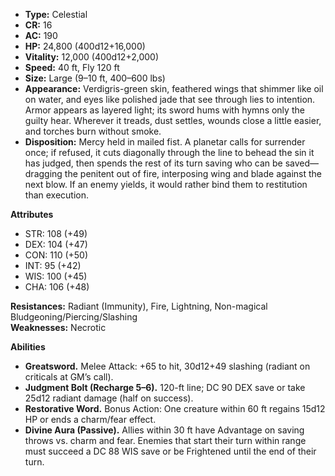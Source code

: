 - **Type:** Celestial
- **CR:** 16    
- **AC:** 190
- **HP:** 24,800 (400d12+16,000)    
- **Vitality:** 12,000 (400d12+2,000)
- **Speed:** 40 ft, Fly 120 ft
- **Size:** Large (9–10 ft, 400–600 lbs)
- **Appearance:** Verdigris-green skin, feathered wings that shimmer like oil on water, and eyes like polished jade that see through lies to intention. Armor appears as layered light; its sword hums with hymns only the guilty hear. Wherever it treads, dust settles, wounds close a little easier, and torches burn without smoke.
- **Disposition:** Mercy held in mailed fist. A planetar calls for surrender once; if refused, it cuts diagonally through the line to behead the sin it has judged, then spends the rest of its turn saving who can be saved—dragging the penitent out of fire, interposing wing and blade against the next blow. If an enemy yields, it would rather bind them to restitution than execution.

**Attributes**
- STR: 108 (+49)
- DEX: 104 (+47)
- CON: 110 (+50)
- INT: 95 (+42)
- WIS: 100 (+45)
- CHA: 106 (+48)

**Resistances:** Radiant (Immunity), Fire, Lightning, Non-magical Bludgeoning/Piercing/Slashing  
**Weaknesses:** Necrotic

**Abilities**
- **Greatsword.** Melee Attack: +65 to hit, 30d12+49 slashing (radiant on criticals at GM’s call).
- **Judgment Bolt (Recharge 5–6).** 120-ft line; DC 90 DEX save or take 25d12 radiant damage (half on success).
- **Restorative Word.** Bonus Action: One creature within 60 ft regains 15d12 HP or ends a charm/fear effect.
- **Divine Aura (Passive).** Allies within 30 ft have Advantage on saving throws vs. charm and fear. Enemies that start their turn within range must succeed a DC 88 WIS save or be Frightened until the end of their turn.